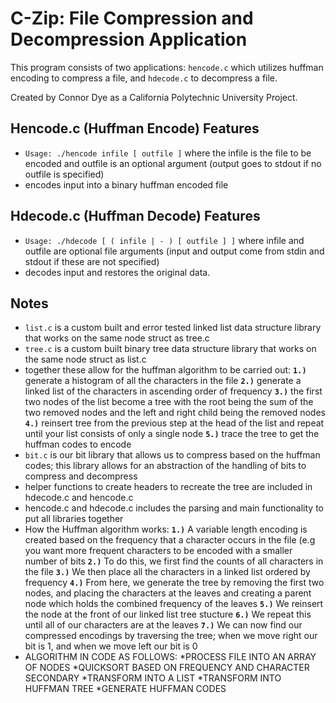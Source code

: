 # C-Zip: File Compression and Decompression Application

This program consists of two applications: `hencode.c` which utilizes huffman encoding to compress a file, and `hdecode.c` to decompress a file.

Created by Connor Dye as a California Polytechnic University Project.

## Hencode.c (Huffman Encode) Features
- `Usage: ./hencode infile [ outfile ]` where the infile is the file to be encoded and outfile is an optional argument (output goes to stdout if no outfile is specified)
- encodes input into a binary huffman encoded file

## Hdecode.c (Huffman Decode) Features
- `Usage: ./hdecode [ ( infile | - ) [ outfile ] ]` where infile and outfile are optional file arguments (input and output come from stdin and stdout if these are not specified)
- decodes input and restores the original data.

## Notes
- `list.c` is a custom built and error tested linked list data structure library that works on the same node struct as tree.c
- `tree.c` is a custom built binary tree data structure library that works on the same node struct as list.c
- together these allow for the huffman algorithm to be carried out:  **`1.)`** generate a histogram of all the characters in the file  **`2.)`** generate a linked list of the characters in ascending order of frequency  **`3.)`** the first two nodes of the list become a tree with the root being the sum of the two removed nodes and the left and right child being the removed nodes  **`4.)`** reinsert tree from the previous step at the head of the list and repeat until your list consists of only a single node  **`5.)`** trace the tree to get the huffman codes to encode
- `bit.c` is our bit library that allows us to compress based on the huffman codes; this library allows for an abstraction of the handling of bits to compress and decompress
- helper functions to create headers to recreate the tree are included in hdecode.c and hencode.c
- hencode.c and hdecode.c includes the parsing and main functionality to put all libraries together
- How the Huffman algorithm works: **`1.)`** A variable length encoding is created based on the frequency that a character occurs in the file (e.g you want more frequent characters to be encoded with a smaller number of bits **`2.)`** To do this, we first find the counts of all characters in the file  **`3.)`**  We then place all the characters in a linked list ordered by frequency **`4.)`** From here, we generate the tree by removing the first two nodes, and placing the characters at the leaves and creating a parent node which holds the combined frequency of the leaves **`5.)`** We reinsert the node at the front of our linked list tree stucture  **`6.)`** We repeat this until all of our characters are at the leaves **`7.)`** We can now find our compressed encodings by traversing the tree; when we move right our bit is 1, and when we move left our bit is 0
- ALGORITHM IN CODE AS FOLLOWS:
        *PROCESS FILE INTO AN ARRAY OF NODES
        *QUICKSORT BASED ON FREQUENCY AND CHARACTER SECONDARY
        *TRANSFORM INTO A LIST
        *TRANSFORM INTO HUFFMAN TREE
        *GENERATE HUFFMAN CODES
